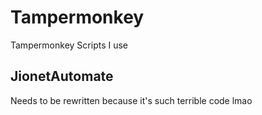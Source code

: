# Tampermonkey
Tampermonkey Scripts I use

## JionetAutomate
Needs to be rewritten because it's such terrible code lmao
